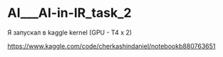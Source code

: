 # AI___AI-in-IR_task_2

Я запускал в kaggle kernel (GPU - T4 x 2)

https://www.kaggle.com/code/cherkashindaniel/notebookb880763651
